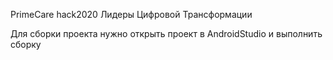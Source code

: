 PrimeCare 
hack2020 Лидеры Цифровой Трансформации

Для сборки проекта нужно открыть проект в AndroidStudio и выполнить сборку
